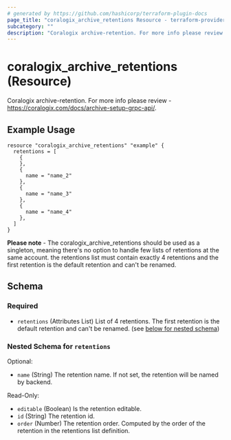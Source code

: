 ```yaml
---
# generated by https://github.com/hashicorp/terraform-plugin-docs
page_title: "coralogix_archive_retentions Resource - terraform-provider-coralogix"
subcategory: ""
description: "Coralogix archive-retention. For more info please review - https://coralogix.com/docs/archive-setup-grpc-api/."
---
```


# coralogix_archive_retentions (Resource)

Coralogix archive-retention. For more info please review - https://coralogix.com/docs/archive-setup-grpc-api/.

## Example Usage

```hcl
resource "coralogix_archive_retentions" "example" {
  retentions = [
    {
    },
    {
      name = "name_2"
    },
    {
      name = "name_3"
    },
    {
      name = "name_4"
    },
  ]
}
```

**Please note** - The coralogix_archive_retentions should be used as a singleton, meaning there's no option to handle few lists of retentions at the same account. the retentions list must contain exactly 4 retentions and the first retention is the default retention and can't be renamed.
<!-- schema generated by tfplugindocs -->
## Schema

### Required

- `retentions` (Attributes List) List of 4 retentions. The first retention is the default retention and can't be renamed. (see [below for nested schema](#nestedatt--retentions))

<a id="nestedatt--retentions"></a>
### Nested Schema for `retentions`

Optional:

- `name` (String) The retention name. If not set, the retention will be named by backend.

Read-Only:

- `editable` (Boolean) Is the retention editable.
- `id` (String) The retention id.
- `order` (Number) The retention order. Computed by the order of the retention in the retentions list definition.
